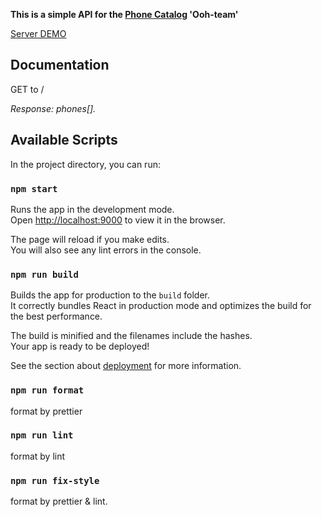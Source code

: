 **This is a simple API for the [Phone Catalog](https://fe-sep-22-ooh-team.github.io/phone-catalog/) 'Ooh-team'**

[Server DEMO](https://idyllic-lamington-19c8d3.netlify.app/.netlify/functions/server)

## Documentation

GET to /

*Response: phones[].*

## Available Scripts

In the project directory, you can run:

### `npm start`

Runs the app in the development mode.\
Open [http://localhost:9000](http://localhost:9000) to view it in the browser.

The page will reload if you make edits.\
You will also see any lint errors in the console.

### `npm run build`

Builds the app for production to the `build` folder.\
It correctly bundles React in production mode and optimizes the build for the best performance.

The build is minified and the filenames include the hashes.\
Your app is ready to be deployed!

See the section about [deployment](https://facebook.github.io/create-react-app/docs/deployment) for more information.

### `npm run format`

format by prettier

### `npm run lint`

format by lint

### `npm run fix-style`

format by prettier & lint.
